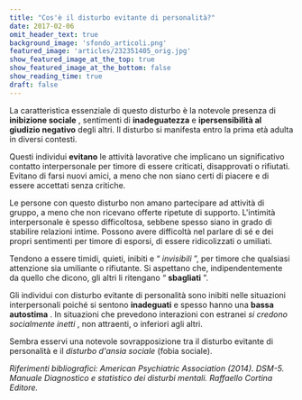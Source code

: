 ```yaml
---
title: "Cos'è il disturbo evitante di personalità?"
date: 2017-02-06
omit_header_text: true
background_image: 'sfondo_articoli.png'
featured_image: 'articles/232351405_orig.jpg'
show_featured_image_at_the_top: true
show_featured_image_at_the_bottom: false
show_reading_time: true
draft: false
---
```


La caratteristica essenziale di questo disturbo è la notevole presenza di
**inibizione sociale** , sentimenti di **inadeguatezza** e **ipersensibilità
al giudizio negativo** degli altri. Il disturbo si manifesta entro la prima
età adulta in diversi contesti.  
  
Questi individui **evitano** le attività lavorative che implicano un
significativo contatto interpersonale per timore di essere criticati,
disapprovati o rifiutati. Evitano di farsi nuovi amici, a meno che non siano
certi di piacere e di essere accettati senza critiche.  
  
Le persone con questo disturbo non amano partecipare ad attività di gruppo, a
meno che non ricevano offerte ripetute di supporto. L'intimità interpersonale
è spesso difficoltosa, sebbene spesso siano in grado di stabilire relazioni
intime. Possono avere difficoltà nel parlare di sé e dei propri sentimenti per
timore di esporsi, di essere ridicolizzati o umiliati.  
  
Tendono a essere timidi, quieti, inibiti e “ _invisibili_ ”, per timore che
qualsiasi attenzione sia umiliante o rifiutante. Si aspettano che,
indipendentemente da quello che dicono, gli altri li ritengano “ **sbagliati**
”.  
  
Gli individui con disturbo evitante di personalità sono inibiti nelle
situazioni interpersonali poiché si sentono **inadeguati** e spesso hanno una
**bassa autostima** . In situazioni che prevedono interazioni con estranei _si
credono socialmente inetti_ , non attraenti, o inferiori agli altri.  
  
Sembra esservi una notevole sovrapposizione tra il disturbo evitante di
personalità e il _disturbo d'ansia sociale_ (fobia sociale).  
  
_Riferimenti bibliografici: American Psychiatric Association (2014). DSM-5.
Manuale Diagnostico e statistico dei disturbi mentali. Raffaello Cortina
Editore._

